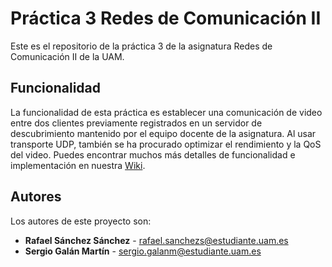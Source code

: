 # Práctica 3 Redes de Comunicación II
Este es el repositorio de la práctica 3 de la asignatura Redes de Comunicación
II de la UAM.

## Funcionalidad
La funcionalidad de esta práctica es establecer una comunicación de video entre
dos clientes previamente registrados en un servidor de descubrimiento mantenido
por el equipo docente de la asignatura. Al usar transporte UDP, también se ha
procurado optimizar el rendimiento y la QoS del video.
Puedes encontrar muchos más detalles de funcionalidad e implementación en
nuestra [Wiki](https://vega.ii.uam.es/2302-02-19/practica3/wikis/home).

## Autores
Los autores de este proyecto son:
* **Rafael Sánchez Sánchez** - rafael.sanchezs@estudiante.uam.es
* **Sergio Galán Martín** - sergio.galanm@estudiante.uam.es